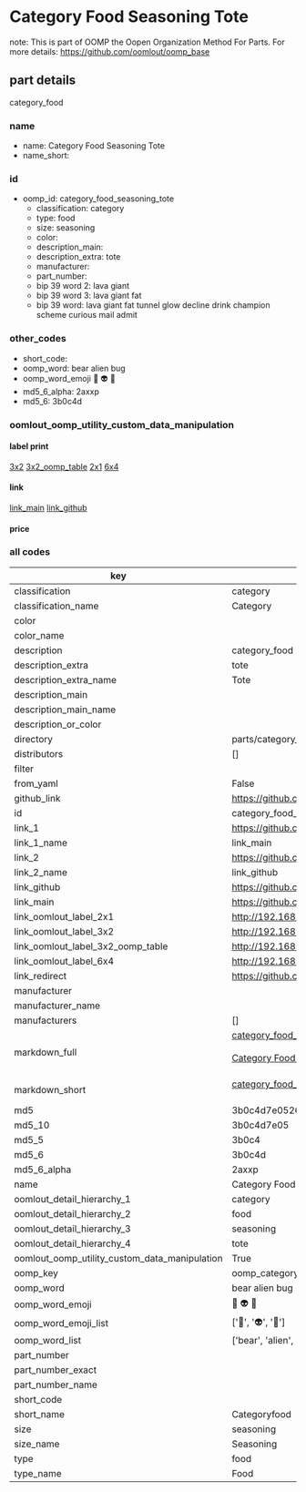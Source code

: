 # Category Food Seasoning Tote  

note: This is part of OOMP the Oopen Organization Method For Parts. For more details: https://github.com/oomlout/oomp_base

##  part details
  



category_food



### name
* name: Category Food Seasoning Tote
* name_short: 
### id
* oomp_id: category_food_seasoning_tote
  * classification: category
  * type: food
  * size: seasoning
  * color: 
  * description_main: 
  * description_extra: tote
  * manufacturer: 
  * part_number: 
  * bip 39 word 2: lava giant
  * bip 39 word 3: lava giant fat
  * bip 39 word: lava giant fat tunnel glow decline drink champion scheme curious mail admit

### other_codes
* short_code: 
* oomp_word: bear alien bug
* oomp_word_emoji :bear: :alien: :bug:
* md5_6_alpha: 2axxp
* md5_6: 3b0c4d






### oomlout_oomp_utility_custom_data_manipulation
#### label print
[3x2](http://192.168.1.245:1112/?label=oomp%202axxp)
[3x2_oomp_table](http://192.168.1.108:1112/?label=oomp%202axxp)
[2x1](http://192.168.1.242:1112/?label=oomp%202axxp)
[6x4](http://192.168.1.55:1112/?label=oomp%202axxp)    

#### link

[link_main](https://github.com/oomlout/oomlout_oomp_version_1_messy/tree/main/parts/category_food_seasoning_tote) [link_github](https://github.com/oomlout/oomlout_oomp_version_1_messy/tree/main/parts/category_food_seasoning_tote)                             

#### price







### all codes 
| key | value |  
| --- | --- |  
| classification | category |  
| classification_name | Category |  
| color |  |  
| color_name |  |  
| description | category_food |  
| description_extra | tote |  
| description_extra_name | Tote |  
| description_main |  |  
| description_main_name |  |  
| description_or_color |   |  
| directory | parts/category_food_seasoning_tote |  
| distributors | [] |  
| filter |  |  
| from_yaml | False |  
| github_link | https://github.com/oomlout/oomlout_oomp_part_src/tree/main/parts/category_food_seasoning_tote |  
| id | category_food_seasoning_tote |  
| link_1 | https://github.com/oomlout/oomlout_oomp_version_1_messy/tree/main/parts/category_food_seasoning_tote |  
| link_1_name | link_main |  
| link_2 | https://github.com/oomlout/oomlout_oomp_version_1_messy/tree/main/parts/category_food_seasoning_tote |  
| link_2_name | link_github |  
| link_github | https://github.com/oomlout/oomlout_oomp_version_1_messy/tree/main/parts/category_food_seasoning_tote |  
| link_main | https://github.com/oomlout/oomlout_oomp_version_1_messy/tree/main/parts/category_food_seasoning_tote |  
| link_oomlout_label_2x1 | http://192.168.1.242:1112/?label=oomp%202axxp |  
| link_oomlout_label_3x2 | http://192.168.1.245:1112/?label=oomp%202axxp |  
| link_oomlout_label_3x2_oomp_table | http://192.168.1.108:1112/?label=oomp%202axxp |  
| link_oomlout_label_6x4 | http://192.168.1.55:1112/?label=oomp%202axxp |  
| link_redirect | https://github.com/oomlout/oomlout_oomp_version_1_messy/tree/main/parts/category_food_seasoning_tote |  
| manufacturer |  |  
| manufacturer_name |  |  
| manufacturers | [] |  
| markdown_full | [category_food_seasoning_tote](none)<br>[](none)<br>[Category Food Seasoning Tote](none)<br><br> |  
| markdown_short | [category_food_seasoning_tote](none)<br><br> |  
| md5 | 3b0c4d7e05260860e3b1eea8a6d86bee |  
| md5_10 | 3b0c4d7e05 |  
| md5_5 | 3b0c4 |  
| md5_6 | 3b0c4d |  
| md5_6_alpha | 2axxp |  
| name | Category Food Seasoning Tote |  
| oomlout_detail_hierarchy_1 | category |  
| oomlout_detail_hierarchy_2 | food |  
| oomlout_detail_hierarchy_3 | seasoning |  
| oomlout_detail_hierarchy_4 | tote |  
| oomlout_oomp_utility_custom_data_manipulation | True |  
| oomp_key | oomp_category_food_seasoning_tote |  
| oomp_word | bear alien bug |  
| oomp_word_emoji | :bear: :alien: :bug: |  
| oomp_word_emoji_list | [':bear:', ':alien:', ':bug:'] |  
| oomp_word_list | ['bear', 'alien', 'bug'] |  
| part_number |  |  
| part_number_exact |  |  
| part_number_name |  |  
| short_code |  |  
| short_name | Categoryfood |  
| size | seasoning |  
| size_name | Seasoning |  
| type | food |  
| type_name | Food |  
